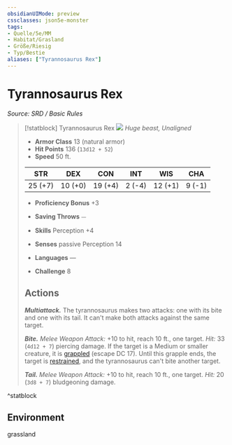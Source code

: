 ```yaml
---
obsidianUIMode: preview
cssclasses: json5e-monster
tags:
- Quelle/5e/MM
- Habitat/Grasland
- Größe/Riesig
- Typ/Bestie
aliases: ["Tyrannosaurus Rex"]
---
```

# Tyrannosaurus Rex
*Source: SRD / Basic Rules*  

> [!statblock] Tyrannosaurus Rex
> ![](compendium/bestiary/beast/token/tyrannosaurus-rex.png#token)
> *Huge beast, Unaligned*
> 
> - **Armor Class** 13  (natural armor)
> - **Hit Points** 136 (`13d12 + 52`)
> - **Speed** 50 ft.
> 
> |STR|DEX|CON|INT|WIS|CHA|
> |:---:|:---:|:---:|:---:|:---:|:---:|
> |25 (+7)|10 (+0)|19 (+4)| 2 (-4)|12 (+1)| 9 (-1)|
> 
> - **Proficiency Bonus** +3
> - **Saving Throws** ⏤
> - **Skills** Perception +4
> - **Senses** passive Perception 14
> 
> - **Languages** —
> - **Challenge** 8
> 
> ## Actions
> 
> ***Multiattack.*** The tyrannosaurus makes two attacks: one with its bite and one with its tail. It can't make both attacks against the same target.
> 
> ***Bite.*** *Melee Weapon Attack:* +10 to hit, reach 10 ft., one target. *Hit:* 33 (`4d12 + 7`) piercing damage. If the target is a Medium or smaller creature, it is [grappled](rules/conditions.md#grappled) (escape DC 17). Until this grapple ends, the target is [restrained](rules/conditions.md#restrained), and the tyrannosaurus can't bite another target.
> 
> ***Tail.*** *Melee Weapon Attack:* +10 to hit, reach 10 ft., one target. *Hit:* 20 (`3d8 + 7`) bludgeoning damage.
^statblock

## Environment

grassland